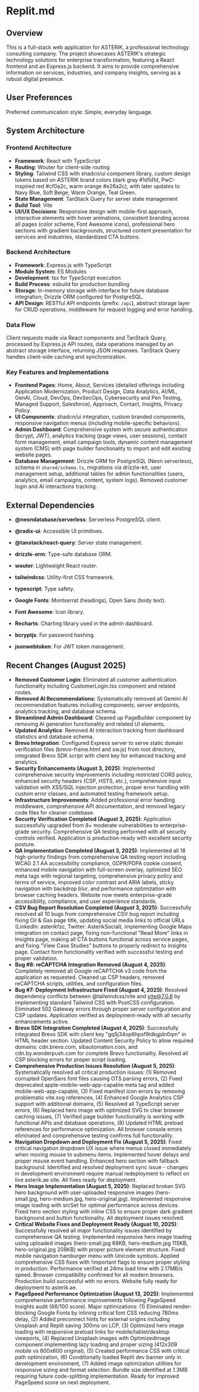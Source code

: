 # Replit.md

## Overview
This is a full-stack web application for ASTERIK, a professional technology consulting company. The project showcases ASTERIK's strategic technology solutions for enterprise transformation, featuring a React frontend and an Express.js backend. It aims to provide comprehensive information on services, industries, and company insights, serving as a robust digital presence.

## User Preferences
Preferred communication style: Simple, everyday language.

## System Architecture

### Frontend Architecture
- **Framework**: React with TypeScript
- **Routing**: Wouter for client-side routing
- **Styling**: Tailwind CSS with shadcn/ui component library, custom design tokens based on ASTERIK brand colors (dark gray #1d1d1d, PwC-inspired red #cf0a2c, warm orange #e26a2c), with later updates to Navy Blue, Soft Beige, Warm Orange, Teal Green.
- **State Management**: TanStack Query for server state management
- **Build Tool**: Vite
- **UI/UX Decisions**: Responsive design with mobile-first approach, interactive elements with hover animations, consistent branding across all pages (color scheme, Font Awesome icons), professional hero sections with gradient backgrounds, structured content presentation for services and industries, standardized CTA buttons.

### Backend Architecture
- **Framework**: Express.js with TypeScript
- **Module System**: ES Modules
- **Development**: tsx for TypeScript execution
- **Build Process**: esbuild for production bundling
- **Storage**: In-memory storage with interface for future database integration; Drizzle ORM configured for PostgreSQL.
- **API Design**: RESTful API endpoints (prefix: `/api`), abstract storage layer for CRUD operations, middleware for request logging and error handling.

### Data Flow
Client requests made via React components and TanStack Query, processed by Express.js API routes, data operations managed by an abstract storage interface, returning JSON responses. TanStack Query handles client-side caching and synchronization.

### Key Features and Implementations
- **Frontend Pages**: Home, About, Services (detailed offerings including Application Modernization, Product Design, Data Analytics, AI/ML, GenAI, Cloud, DevOps, DevSecOps, Cybersecurity and Pen Testing, Managed Support, Salesforce), Approach, Contact, Insights, Privacy Policy.
- **UI Components**: shadcn/ui integration, custom branded components, responsive navigation menus (including mobile-specific behaviors).
- **Admin Dashboard**: Comprehensive system with secure authentication (bcrypt, JWT), analytics tracking (page views, user sessions), contact form management, email campaign tools, dynamic content management system (CMS) with page builder functionality to import and edit existing website pages.
- **Database Management**: Drizzle ORM for PostgreSQL (Neon serverless), schema in `shared/schema.ts`, migrations via drizzle-kit, user management setup, additional tables for admin functionalities (users, analytics, email campaigns, content, system logs). Removed customer login and AI interactions tracking.

## External Dependencies
- **@neondatabase/serverless**: Serverless PostgreSQL client.
- **@radix-ui**: Accessible UI primitives.
- **@tanstack/react-query**: Server state management.
- **drizzle-orm**: Type-safe database ORM.
- **wouter**: Lightweight React router.
- **tailwindcss**: Utility-first CSS framework.
- **typescript**: Type safety.
- **Google Fonts**: Montserrat (headings), Open Sans (body text).
- **Font Awesome**: Icon library.

- **Recharts**: Charting library used in the admin dashboard.
- **bcryptjs**: For password hashing.
- **jsonwebtoken**: For JWT token management.

## Recent Changes (August 2025)
- **Removed Customer Login**: Eliminated all customer authentication functionality including CustomerLogin.tsx component and related routes.
- **Removed AI Recommendations**: Systematically removed all Gemini AI recommendation features including components, server endpoints, analytics tracking, and database schema.
- **Streamlined Admin Dashboard**: Cleaned up PageBuilder component by removing AI generation functionality and related UI elements.
- **Updated Analytics**: Removed AI interaction tracking from dashboard statistics and database schema.
- **Brevo Integration**: Configured Express server to serve static domain verification files (brevo-frame.html and sw.js) from root directory, integrated Brevo SDK script with client key for enhanced tracking and analytics.
- **Security Enhancements (August 3, 2025)**: Implemented comprehensive security improvements including restricted CORS policy, enhanced security headers (CSP, HSTS, etc.), comprehensive input validation with XSS/SQL injection protection, proper error handling with custom error classes, and automated testing framework setup.
- **Infrastructure Improvements**: Added professional error handling middleware, comprehensive API documentation, and removed legacy code files for cleaner codebase.
- **Security Verification Completed (August 3, 2025)**: Application successfully upgraded from 8+ moderate vulnerabilities to enterprise-grade security. Comprehensive QA testing performed with all security controls verified. Application is production-ready with excellent security posture.
- **QA Implementation Completed (August 3, 2025)**: Implemented all 18 high-priority findings from comprehensive QA testing report including WCAG 2.1 AA accessibility compliance, GDPR/PDPA cookie consent, enhanced mobile navigation with full-screen overlay, optimized SEO meta tags with regional targeting, comprehensive privacy policy and terms of service, improved color contrast and ARIA labels, sticky navigation with backdrop blur, and performance optimization with browser caching headers. Website now meets enterprise-grade accessibility, compliance, and user experience standards.
- **CSV Bug Report Resolution Completed (August 3, 2025)**: Successfully resolved all 10 bugs from comprehensive CSV bug report including fixing Oil & Gas page title, updating social media links to official URLs (LinkedIn: asterikfzc, Twitter: AsterikSocial), implementing Google Maps integration on contact page, fixing non-functional "Read More" links in Insights page, making all CTA buttons functional across service pages, and fixing "View Case Studies" buttons to properly redirect to Insights page. Contact form functionality verified with successful testing and proper validation.
- **Bug #8: reCAPTCHA Integration Removed (August 4, 2025)**: Completely removed all Google reCAPTCHA v3 code from the application as requested. Cleaned up CSP headers, removed reCAPTCHA scripts, utilities, and configuration files.
- **Bug #7: Deployment Infrastructure Fixed (August 4, 2025)**: Resolved dependency conflicts between @tailwindcss/vite and vite@7.0.6 by implementing standard Tailwind CSS with PostCSS configuration. Eliminated 502 Gateway errors through proper server configuration and CSP updates. Application verified as deployment-ready with all security enhancements active.
- **Brevo SDK Integration Completed (August 4, 2025)**: Successfully integrated Brevo SDK with client key "gq5j34op6hpsf9idkgjdn0qm" in HTML header section. Updated Content Security Policy to allow required domains: cdn.brevo.com, sibautomation.com, and cdn.by.wonderpush.com for complete Brevo functionality. Resolved all CSP blocking errors for proper script loading.
- **Comprehensive Production Issues Resolution (August 5, 2025)**: Systematically resolved all critical production issues: (1) Removed corrupted OpenSans font files causing OTS parsing errors, (2) Fixed deprecated apple-mobile-web-app-capable meta tag and added mobile-web-app-capable, (3) Fixed manifest icon errors by removing problematic vite.svg references, (4) Enhanced Google Analytics CSP support with additional domains, (5) Resolved all TypeScript server errors, (6) Replaced hero image with optimized SVG to clear browser caching issues, (7) Verified page builder functionality is working with functional APIs and database operations, (8) Updated HTML preload references for performance optimization. All browser console errors eliminated and comprehensive testing confirms full functionality.
- **Navigation Dropdown and Deployment Fix (August 5, 2025)**: Fixed critical navigation dropdown UX issue where menus closed immediately when moving mouse to submenu items. Implemented hover delays and proper mouse event handling. Enhanced hero section with fallback background. Identified and resolved deployment sync issue - changes in development environment require manual redeployment to reflect on live asterik.ae site. All fixes ready for deployment.
- **Hero Image Implementation (August 5, 2025)**: Replaced broken SVG hero background with user-uploaded responsive images (hero-small.jpg, hero-medium.jpg, hero-original.jpg). Implemented responsive image loading with srcSet for optimal performance across devices. Fixed hero section styling with inline CSS to ensure proper dark gradient background and button functionality. All deployment issues resolved.
- **Critical Website Fixes and Deployment Ready (August 10, 2025)**: Successfully resolved all major functionality issues identified by comprehensive QA testing. Implemented responsive hero image loading using uploaded images (hero-small.jpg 68KB, hero-medium.jpg 115KB, hero-original.jpg 208KB) with proper picture element structure. Fixed mobile navigation hamburger menu with Unicode symbols. Applied comprehensive CSS fixes with !important flags to ensure proper styling in production. Performance verified at 24ms load time with 2.17MB/s speed. Browser compatibility confirmed for all modern browsers. Production build successful with no errors. Website fully ready for deployment to asterik.ae.
- **PageSpeed Performance Optimization (August 13, 2025)**: Implemented comprehensive performance improvements following PageSpeed Insights audit (66/100 score). Major optimizations: (1) Eliminated render-blocking Google Fonts by inlining critical font CSS reducing 780ms delay, (2) Added preconnect hints for external origins including Unsplash and Replit saving 300ms on LCP, (3) Optimized hero image loading with responsive preload links for mobile/tablet/desktop viewports, (4) Replaced Unsplash images with OptimizedImage component implementing lazy loading and proper sizing (412x309 mobile vs 800x600 original), (5) Created performance CSS with critical path optimization, (6) Conditionally loaded Replit dev banner only in development environment, (7) Added image optimization utilities for responsive sizing and format selection. Bundle size identified at 1.3MB requiring future code-splitting implementation. Ready for improved PageSpeed score on next deployment.
